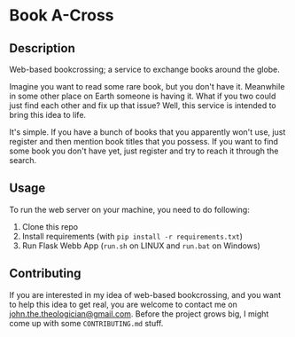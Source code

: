 # Book A-Cross

## Description

Web-based bookcrossing; a service to exchange books around the globe.

Imagine you want to read some rare book, but you don't have it. Meanwhile in some other place on Earth someone is having it. What if you two could just find each other and fix up that issue? Well, this service is intended to bring this idea to life.

It's simple. If you have a bunch of books that you apparently won't use, just register and then mention book titles that you possess. If you want to find some book you don't have yet, just register and try to reach it through the search.

## Usage

To run the web server on your machine, you need to do following:

1. Clone this repo
2. Install requirements (with `pip install -r requirements.txt`)
3. Run Flask Webb App (`run.sh` on LINUX and `run.bat` on Windows)

## Contributing

If you are interested in my idea of web-based bookcrossing, and you want to help this idea to get real, you are welcome to contact me on john.the.theologician@gmail.com. Before the project grows big, I might come up with some `CONTRIBUTING.md` stuff.
